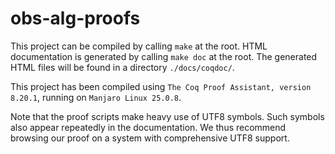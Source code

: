# obs-alg-proofs

This project can be compiled by calling `make` at the root. HTML documentation is generated by calling `make doc` at the root. The generated HTML files will be found in a directory `./docs/coqdoc/`.

This project has been compiled using `The Coq Proof Assistant, version 8.20.1`, running on `Manjaro Linux 25.0.8`.

Note that the proof scripts make heavy use of UTF8 symbols. Such symbols also appear repeatedly in the documentation. We thus recommend browsing our proof on a system with comprehensive UTF8 support.
